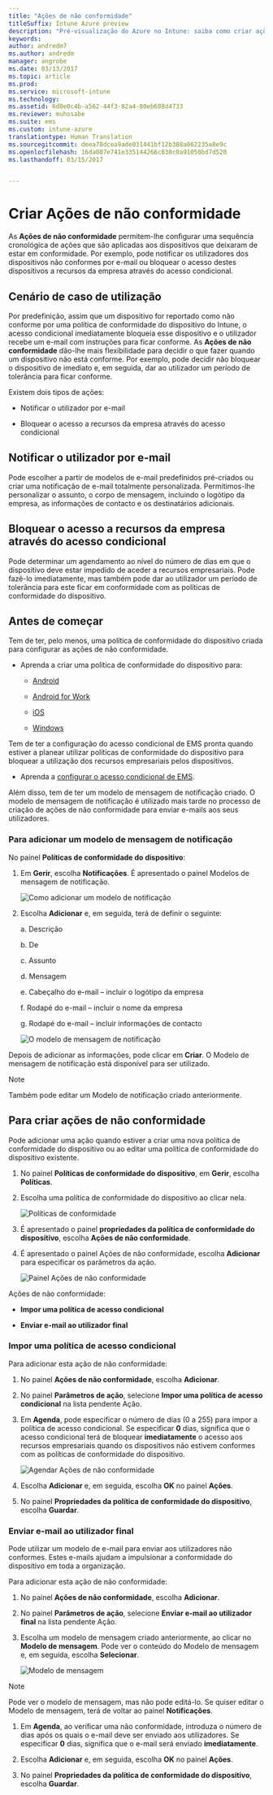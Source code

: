 ```yaml
---
title: "Ações de não conformidade"
titleSuffix: Intune Azure preview
description: "Pré-visualização do Azure no Intune: saiba como criar ações de não conformidade para dispositivos de não conformidade"
keywords: 
author: andredm7
ms.author: andredm
manager: angrobe
ms.date: 03/13/2017
ms.topic: article
ms.prod: 
ms.service: microsoft-intune
ms.technology: 
ms.assetid: 6d0e0c4b-a562-44f3-82a4-80eb688d4733
ms.reviewer: muhosabe
ms.suite: ems
ms.custom: intune-azure
translationtype: Human Translation
ms.sourcegitcommit: deea78dcea9ade031441bf12b388a862235a8e9c
ms.openlocfilehash: 16da087e741e335144266c838c0a91050bd7d520
ms.lasthandoff: 03/15/2017


---
```


# <a name="create-actions-for-non-compliance"></a>Criar Ações de não conformidade

As **Ações de não conformidade** permitem-lhe configurar uma sequência cronológica de ações que são aplicadas aos dispositivos que deixaram de estar em conformidade. Por exemplo, pode notificar os utilizadores dos dispositivos não conformes por e-mail ou bloquear o acesso destes dispositivos a recursos da empresa através do acesso condicional.

## <a name="use-case-scenario"></a>Cenário de caso de utilização

Por predefinição, assim que um dispositivo for reportado como não conforme por uma política de conformidade do dispositivo do Intune, o acesso condicional imediatamente bloqueia esse dispositivo e o utilizador recebe um e-mail com instruções para ficar conforme. As **Ações de não conformidade** dão-lhe mais flexibilidade para decidir o que fazer quando um dispositivo não está conforme. Por exemplo, pode decidir não bloquear o dispositivo de imediato e, em seguida, dar ao utilizador um período de tolerância para ficar conforme.

Existem dois tipos de ações:

-   Notificar o utilizador por e-mail

-   Bloquear o acesso a recursos da empresa através do acesso condicional

## <a name="notify-the-user-via-email"></a>Notificar o utilizador por e-mail

Pode escolher a partir de modelos de e-mail predefinidos pré-criados ou criar uma notificação de e-mail totalmente personalizada. Permitimos-lhe personalizar o assunto, o corpo de mensagem, incluindo o logótipo da empresa, as informações de contacto e os destinatários adicionais.

## <a name="block-corporate-resource-access-through-conditional-access"></a>Bloquear o acesso a recursos da empresa através do acesso condicional

Pode determinar um agendamento ao nível do número de dias em que o dispositivo deve estar impedido de aceder a recursos empresariais. Pode fazê-lo imediatamente, mas também pode dar ao utilizador um período de tolerância para este ficar em conformidade com as políticas de conformidade do dispositivo.

## <a name="before-you-begin"></a>Antes de começar

Tem de ter, pelo menos, uma política de conformidade do dispositivo criada para configurar as ações de não conformidade.

-   Aprenda a criar uma política de conformidade do dispositivo para:

    -   [Android](https://docs.microsoft.com/intune-azure/set-device-compliance/create-a-compliance-policy-for-android)

    -   [Android for Work](https://docs.microsoft.com/intune-azure/set-device-compliance/create-a-compliance-policy-for-android-for-work)

    -   [iOS](https://docs.microsoft.com/intune-azure/set-device-compliance/create-a-compliance-policy-for-ios)

    -   [Windows](https://docs.microsoft.com/intune-azure/set-device-compliance/create-a-compliance-policy-for-windows)

Tem de ter a configuração do acesso condicional de EMS pronta quando estiver a planear utilizar políticas de conformidade do dispositivo para bloquear a utilização dos recursos empresariais pelos dispositivos.

- Aprenda a [configurar o acesso condicional de EMS](https://docs.microsoft.com/azure/active-directory/active-directory-conditional-access).

Além disso, tem de ter um modelo de mensagem de notificação criado. O modelo de mensagem de notificação é utilizado mais tarde no processo de criação de ações de não conformidade para enviar e-mails aos seus utilizadores.

### <a name="to-add-a-notification-message-template"></a>Para adicionar um modelo de mensagem de notificação

No painel **Políticas de conformidade do dispositivo**:

1.  Em **Gerir**, escolha **Notificações**. É apresentado o painel Modelos de mensagem de notificação.

    ![Como adicionar um modelo de notificação](../media/afnc-1.png)

2.  Escolha **Adicionar** e, em seguida, terá de definir o seguinte:

    a.  Descrição

    b.  De

    c.  Assunto

    d.  Mensagem

    e.  Cabeçalho do e-mail – incluir o logótipo da empresa

    f.  Rodapé do e-mail – incluir o nome da empresa

    g.  Rodapé do e-mail – incluir informações de contacto

     ![O modelo de mensagem de notificação](../media/afnc-2.png)

Depois de adicionar as informações, pode clicar em **Criar**. O Modelo de mensagem de notificação está disponível para ser utilizado.

> [!NOTE] 
> Também pode editar um Modelo de notificação criado anteriormente.

## <a name="to-create-actions-for-non-compliance"></a>Para criar ações de não conformidade

Pode adicionar uma ação quando estiver a criar uma nova política de conformidade do dispositivo ou ao editar uma política de conformidade do dispositivo existente.

1.  No painel **Políticas de conformidade do dispositivo**, em **Gerir**, escolha **Políticas**.

2.  Escolha uma política de conformidade do dispositivo ao clicar nela.

    ![Políticas de conformidade](../media/afnc-3.png)

3.  É apresentado o painel **propriedades da política de conformidade do dispositivo**, escolha **Ações de não conformidade**.

4.  É apresentado o painel Ações de não conformidade, escolha **Adicionar** para especificar os parâmetros da ação.

    ![Painel Ações de não conformidade](../media/afnc-4.png)

Ações de não conformidade:

-   **Impor uma política de acesso condicional**

-   **Enviar e-mail ao utilizador final**

### <a name="enforce-conditional-access-policy"></a>Impor uma política de acesso condicional

Para adicionar esta ação de não conformidade:

1.  No painel **Ações de não conformidade**, escolha **Adicionar**.

2.  No painel **Parâmetros de ação**, selecione **Impor uma política de acesso condicional** na lista pendente Ação.

3.  Em **Agenda**, pode especificar o número de dias (0 a 255) para impor a política de acesso condicional. Se especificar **0** dias, significa que o acesso condicional terá de bloquear **imediatamente** o acesso aos recursos empresariais quando os dispositivos não estivem conformes com as políticas de conformidade do dispositivo.

    ![Agendar Ações de não conformidade](../media/afnc-5.png)

4.  Escolha **Adicionar** e, em seguida, escolha **OK** no painel **Ações**.

5.  No painel **Propriedades da política de conformidade do dispositivo**, escolha **Guardar**.

### <a name="send-e-mail-to-end-user"></a>Enviar e-mail ao utilizador final

Pode utilizar um modelo de e-mail para enviar aos utilizadores não conformes. Estes e-mails ajudam a impulsionar a conformidade do dispositivo em toda a organização.

Para adicionar esta ação de não conformidade:

1.  No painel **Ações de não conformidade**, escolha **Adicionar**.

2.  No painel **Parâmetros de ação**, selecione **Enviar e-mail ao utilizador final** na lista pendente Ação.

3.  Escolha um modelo de mensagem criado anteriormente, ao clicar no **Modelo de mensagem**. Pode ver o conteúdo do Modelo de mensagem e, em seguida, escolha **Selecionar**.

    ![Modelo de mensagem](../media/afnc-6.png)

> [!NOTE] 
> Pode ver o modelo de mensagem, mas não pode editá-lo. Se quiser editar o Modelo de mensagem, terá de voltar ao painel **Notificações**.

1.  Em **Agenda**, ao verificar uma não conformidade, introduza o número de dias após os quais o e-mail deve ser enviado aos utilizadores. Se especificar **0** dias, significa que o e-mail será enviado **imediatamente**.

2.  Escolha **Adicionar** e, em seguida, escolha **OK** no painel **Ações**.

3.  No painel **Propriedades da política de conformidade do dispositivo**, escolha **Guardar**.

